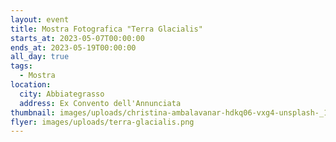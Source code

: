 ```yaml
---
layout: event
title: Mostra Fotografica "Terra Glacialis"
starts_at: 2023-05-07T00:00:00
ends_at: 2023-05-19T00:00:00
all_day: true
tags:
  - Mostra
location:
  city: Abbiategrasso
  address: Ex Convento dell'Annunciata
thumbnail: images/uploads/christina-ambalavanar-hdkq06-vxg4-unsplash-_1_.webp
flyer: images/uploads/terra-glacialis.png
---
```

